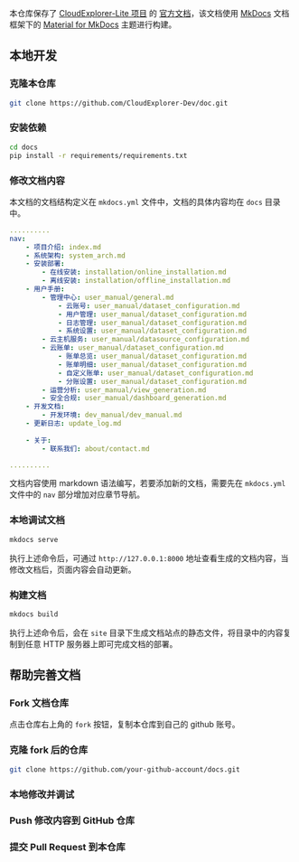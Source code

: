 本仓库保存了 [CloudExplorer-Lite 项目]() 的 [官方文档](https://fit2cloud.com/cloudexplorer-lite/docs/)，该文档使用 [MkDocs]() 文档框架下的 [Material for MkDocs]() 主题进行构建。

## 本地开发

### 克隆本仓库
```bash
git clone https://github.com/CloudExplorer-Dev/doc.git
```

### 安装依赖
```bash
cd docs
pip install -r requirements/requirements.txt
```

### 修改文档内容
本文档的文档结构定义在 `mkdocs.yml` 文件中，文档的具体内容均在 `docs` 目录中。
```yaml
..........
nav:
    - 项目介绍: index.md
    - 系统架构: system_arch.md
    - 安装部署: 
        - 在线安装: installation/online_installation.md
        - 离线安装: installation/offline_installation.md
    - 用户手册:
        - 管理中心: user_manual/general.md
            - 云账号: user_manual/dataset_configuration.md 
            - 用户管理: user_manual/dataset_configuration.md
            - 日志管理: user_manual/dataset_configuration.md
            - 系统设置: user_manual/dataset_configuration.md
        - 云主机服务: user_manual/datasource_configuration.md
        - 云账单: user_manual/dataset_configuration.md
            - 账单总览: user_manual/dataset_configuration.md
            - 账单明细: user_manual/dataset_configuration.md
            - 自定义账单: user_manual/dataset_configuration.md
            - 分账设置: user_manual/dataset_configuration.md
        - 运营分析: user_manual/view_generation.md
        - 安全合规: user_manual/dashboard_generation.md
    - 开发文档: 
        - 开发环境: dev_manual/dev_manual.md
    - 更新日志: update_log.md
    
    - 关于:
        - 联系我们: about/contact.md

..........
```

文档内容使用 markdown 语法编写，若要添加新的文档，需要先在 `mkdocs.yml` 文件中的 `nav` 部分增加对应章节导航。

### 本地调试文档
```bash
mkdocs serve
```
执行上述命令后，可通过 `http://127.0.0.1:8000` 地址查看生成的文档内容，当修改文档后，页面内容会自动更新。

### 构建文档
```bash
mkdocs build
```

执行上述命令后，会在 `site` 目录下生成文档站点的静态文件，将目录中的内容复制到任意 HTTP 服务器上即可完成文档的部署。

## 帮助完善文档

### Fork 文档仓库
点击仓库右上角的 `fork` 按钮，复制本仓库到自己的 github 账号。

### 克隆 fork 后的仓库
```bash
git clone https://github.com/your-github-account/docs.git
```

### 本地修改并调试

### Push 修改内容到 GitHub 仓库

### 提交 Pull Request 到本仓库
